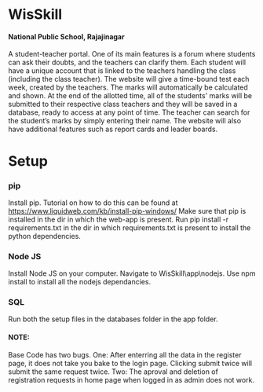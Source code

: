 # WisSkill
#### National Public School, Rajajinagar
A student-teacher portal. One of its main features is a forum where students can ask their doubts, and the teachers can clarify them. Each student will have a unique account that is linked to the teachers handling the class (including the class teacher). The website will give a time-bound test each week, created by the teachers. The marks will automatically be calculated and shown. At the end of the allotted time, all of the students' marks will be submitted to their respective class teachers and they will be saved in a database, ready to access at any point of time. The teacher can search for the student’s marks by simply entering their name. The website will also have additional features such as report cards and leader boards.


# Setup
### pip
Install pip. Tutorial on how to do this can be found at https://www.liquidweb.com/kb/install-pip-windows/
Make sure that pip is installed in the dir in which the web-app is present.
Run pip install -r requirements.txt in the dir in which requirements.txt is present to install the python dependencies.
### Node JS
Install Node JS on your computer.
Navigate to WisSkill\app\nodejs.
Use npm install to install all the nodejs dependancies.
### SQL
Run both the setup files in the databases folder in the app folder.

#### NOTE:
Base Code has two bugs. One: After enterring all the data in the register page, it does not take you bake to the login page. Clicking submit twice will submit the same request twice. Two: The aproval and deletion of registration requests in home page when logged in as admin does not work.
